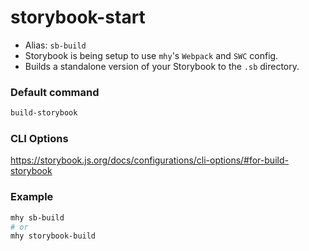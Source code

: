 # storybook-start

-   Alias: `sb-build`
-   Storybook is being setup to use `mhy`'s `Webpack` and `SWC` config.
-   Builds a standalone version of your Storybook to the `.sb` directory.

### Default command

```bash
build-storybook
```

### CLI Options

https://storybook.js.org/docs/configurations/cli-options/#for-build-storybook

### Example

```bash
mhy sb-build
# or
mhy storybook-build
```
